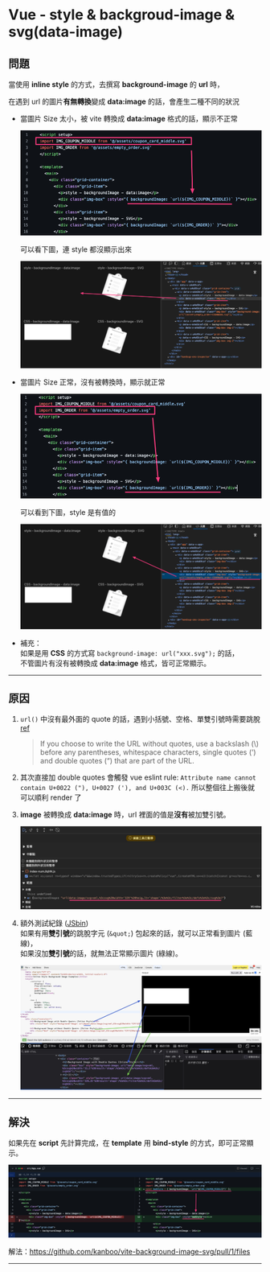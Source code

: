# Vue - style & backgroud-image & svg(data-image)

## 問題

當使用 **inline style** 的方式，去撰寫 **background-image** 的 **url** 時，

在遇到 url 的圖片**有無轉換**變成 **data:image** 的話，會產生二種不同的狀況

- 當圖片 Size 太小，被 vite 轉換成 **data:image** 格式的話，顯示不正常

  ![image.png](./images/image.png)

  可以看下圖，連 style 都沒顯示出來

  ![image 1.png](./images/image%201.png)

- 當圖片 Size 正常，沒有被轉換時，顯示就正常

  ![image 2.png](./images/image%202.png)

  可以看到下圖，style 是有值的

  ![image 3.png](./images/image%203.png)

- 補充：\
  如果是用 **CSS** 的方式寫 `background-image: url("xxx.svg");` 的話，\
  不管圖片有沒有被轉換成 **data:image** 格式，皆可正常顯示。

---

## 原因

1. `url()` 中沒有最外面的 quote 的話，遇到小括號、空格、單雙引號時需要跳脫 [ref](https://developer.mozilla.org/en-US/docs/Web/CSS/url_function#syntax)

    > If you choose to write the URL without quotes, use a backslash (\\) before any parentheses, whitespace characters, single quotes (‘) and double quotes (“) that are part of the URL.

2. 其次直接加 double quotes 會觸發 vue eslint rule: `Attribute name cannot contain U+0022 ("), U+0027 ('), and U+003C (<).` 所以整個往上搬後就可以順利 render 了

3. **image** 被轉換成 **data:image** 時，url 裡面的值是**沒有**被加雙引號。

   ![image 4.png](./images/image%204.png)

4. 額外測試紀錄 ([JSbin](https://jsbin.com/gagalitazu/edit?html,output))\
   如果有用**雙引號**的跳脫字元 (`&quot;`) 包起來的話，就可以正常看到圖片 (藍線)，\
   如果沒加**雙引號**的話，就無法正常顯示圖片 (綠線)。

   ![image 5.png](./images/image%205.png)

---

## 解決

如果先在 **script** 先計算完成，在 **template** 用 **bind-style** 的方式，即可正常顯示。

![image 6.png](./images/image%206.png)

解法：<https://github.com/kanboo/vite-background-image-svg/pull/1/files>

---